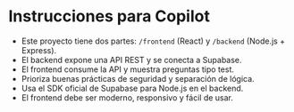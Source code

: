 <!-- Use this file to provide workspace-specific custom instructions to Copilot. For more details, visit https://code.visualstudio.com/docs/copilot/copilot-customization#_use-a-githubcopilotinstructionsmd-file -->

# Instrucciones para Copilot

- Este proyecto tiene dos partes: `/frontend` (React) y `/backend` (Node.js + Express).
- El backend expone una API REST y se conecta a Supabase.
- El frontend consume la API y muestra preguntas tipo test.
- Prioriza buenas prácticas de seguridad y separación de lógica.
- Usa el SDK oficial de Supabase para Node.js en el backend.
- El frontend debe ser moderno, responsivo y fácil de usar.
